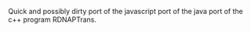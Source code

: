 Quick and possibly dirty port of the javascript port of the java port of the c++ program RDNAPTrans.